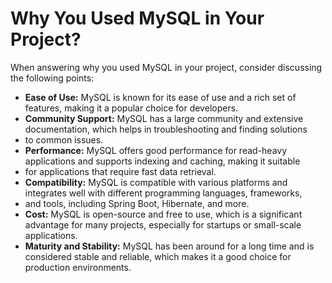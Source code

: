 # Why You Used MySQL in Your Project?

When answering why you used MySQL in your project, consider discussing the following points:

- **Ease of Use:** MySQL is known for its ease of use and a rich set of features, making it a popular choice for developers.
- **Community Support:** MySQL has a large community and extensive documentation, which helps in troubleshooting and finding       solutions
-  to common issues.
- **Performance:** MySQL offers good performance for read-heavy applications and supports indexing and caching, making it          suitable
-  for applications that require fast data retrieval.
- **Compatibility:** MySQL is compatible with various platforms and integrates well with different programming languages,          frameworks,
-  and tools, including Spring Boot, Hibernate, and more.
- **Cost:** MySQL is open-source and free to use, which is a significant advantage for many projects, especially for startups       or small-scale applications.
- **Maturity and Stability:** MySQL has been around for a long time and is considered stable and reliable, which makes it a         good choice for production environments.
